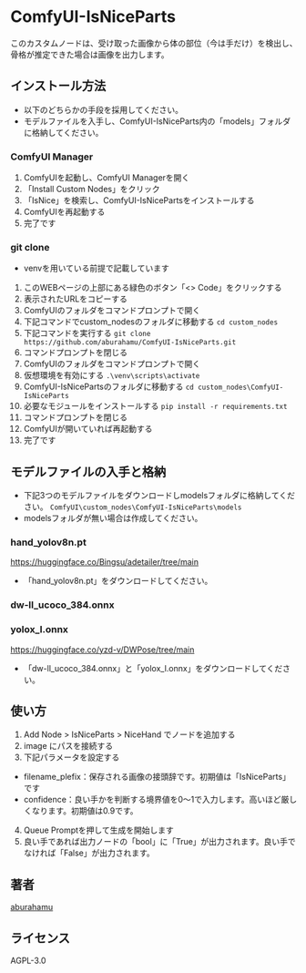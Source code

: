 # ComfyUI-IsNiceParts
このカスタムノードは、受け取った画像から体の部位（今は手だけ）を検出し、骨格が推定できた場合は画像を出力します。


## インストール方法
* 以下のどちらかの手段を採用してください。
* モデルファイルを入手し、ComfyUI-IsNiceParts内の「models」フォルダに格納してください。
### ComfyUI Manager
1. ComfyUIを起動し、ComfyUI Managerを開く
2. 「Install Custom Nodes」をクリック
3. 「IsNice」を検索し、ComfyUI-IsNicePartsをインストールする
4. ComfyUIを再起動する
5. 完了です
### git clone
* venvを用いている前提で記載しています
1. このWEBページの上部にある緑色のボタン「<> Code」をクリックする
2. 表示されたURLをコピーする
3. ComfyUIのフォルダをコマンドプロンプトで開く
4. 下記コマンドでcustom_nodesのフォルダに移動する
`cd custom_nodes`
5. 下記コマンドを実行する
`git clone https://github.com/aburahamu/ComfyUI-IsNiceParts.git`
6. コマンドプロンプトを閉じる
7. ComfyUIのフォルダをコマンドプロンプトで開く
8. 仮想環境を有効にする
`.\venv\scripts\activate`
9. ComfyUI-IsNicePartsのフォルダに移動する
`cd custom_nodes\ComfyUI-IsNiceParts`
10. 必要なモジュールをインストールする
`pip install -r requirements.txt`
11. コマンドプロンプトを閉じる
12. ComfyUIが開いていれば再起動する
13. 完了です


## モデルファイルの入手と格納
* 下記3つのモデルファイルをダウンロードしmodelsフォルダに格納してください。
`ComfyUI\custom_nodes\ComfyUI-IsNiceParts\models`
* modelsフォルダが無い場合は作成してください。

### hand_yolov8n.pt
https://huggingface.co/Bingsu/adetailer/tree/main
* 「hand_yolov8n.pt」をダウンロードしてください。

### dw-ll_ucoco_384.onnx
### yolox_l.onnx
https://huggingface.co/yzd-v/DWPose/tree/main
* 「dw-ll_ucoco_384.onnx」と「yolox_l.onnx」をダウンロードしてください。

## 使い方
1. Add Node > IsNiceParts > NiceHand でノードを追加する
2. image にパスを接続する
3. 下記パラメータを設定する
* filename_plefix：保存される画像の接頭辞です。初期値は「IsNiceParts」です
* confidence：良い手かを判断する境界値を0～1で入力します。高いほど厳しくなります。初期値は0.9です。
4. Queue Promptを押して生成を開始します
5. 良い手であれば出力ノードの「bool」に「True」が出力されます。良い手でなければ「False」が出力されます。


## 著者
[aburahamu](https://twitter.com/aburahamu_aa)


## ライセンス
AGPL-3.0
